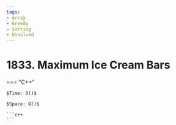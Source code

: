 ```yaml
---
tags:
- Array
- Greedy
- Sorting
- Unsolved
---
```



# 1833. Maximum Ice Cream Bars

=== "C++"

    $Time: O()$

    $Space: O()$

    ```c++
    ```